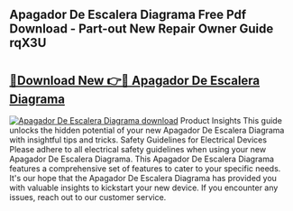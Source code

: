 ## Apagador De Escalera Diagrama Free Pdf Download - Part-out New Repair Owner Guide rqX3U

# <h2><a href="http://dfhaet.blite.top/?on=Apagador+De+Escalera+Diagrama">🔗Download New 👉🔴 Apagador De Escalera Diagrama</a></h2>

[![Apagador De Escalera Diagrama download](https://i.imgur.com/lujVjoI.png)](http://dfhaet.blite.top/?on=Apagador+De+Escalera+Diagrama)
Product Insights This guide unlocks the hidden potential of your new Apagador De Escalera Diagrama with insightful tips and tricks. Safety Guidelines for Electrical Devices Please adhere to all electrical safety guidelines when using your new Apagador De Escalera Diagrama. This Apagador De Escalera Diagrama features a comprehensive set of features to cater to your specific needs. It's our hope that the Apagador De Escalera Diagrama has provided you with valuable insights to kickstart your new device. If you encounter any issues, reach out to our customer service.
